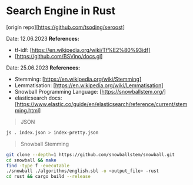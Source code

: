 # Search Engine in Rust

[origin repo][https://github.com/tsoding/seroost]

Date: 12.06.2023
__References:__
- tf-idf: [https://en.wikipedia.org/wiki/Tf%E2%80%93idf]
- [https://github.com/BSVino/docs.gl]

Date: 25.06.2023
__References:__
- Stemming: [https://en.wikipedia.org/wiki/Stemming]
- Lemmatisation: [https://en.wikipedia.org/wiki/Lemmatisation]
- Snowball Programming Language: [https://snowballstem.org/]
- elasticsearch docs: [https://www.elastic.co/guide/en/elasticsearch/reference/current/stemming.html]

> JSON

```bash
js . index.json > index-pretty.json
```

> Snowball Stemming

```bash
git clone --depth=1 https://github.com/snowballstem/snowball.git
cd snowball && make
find -type f -executable
./snowball ./algorithms/english.sbl -o <output_file> -rust
cd rust && cargo build --release
```
